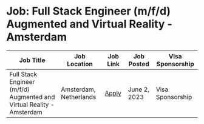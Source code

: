 # Job: Full Stack Engineer (m/f/d) Augmented and Virtual Reality - Amsterdam

| Job Title | Job Location | Job Link | Job Posted | Visa Sponsorship |
| --- | --- | --- | --- | --- |
| Full Stack Engineer (m/f/d) Augmented and Virtual Reality - Amsterdam | Amsterdam, Netherlands | [Apply](https://qualcomm.wd5.myworkdayjobs.com/External/job/Amsterdam-NLD/Full-Stack-Engineer--m-f-d--Augmented-and-Virtual-Reality---Amsterdam_3050665) | June 2, 2023 | Visa Sponsorship |
